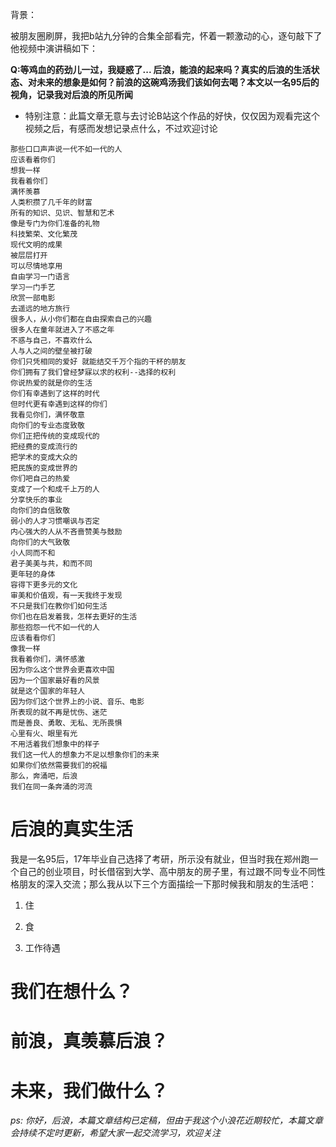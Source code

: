 <!--
 * @Author: your name
 * @Date: 2020-05-05 09:51:21
 * @LastEditTime: 2020-05-05 18:13:20
 * @LastEditors: Anajing.AI
 * @Description: In User Settings Edit
 * @FilePath: \axjingWorks\JingNotebook\Anself\后浪,浪的起来？？？.md
 -->

背景：

被朋友圈刷屏，我把b站九分钟的合集全部看完，怀着一颗激动的心，逐句敲下了他视频中演讲稿如下：

**Q:等鸡血的药劲儿一过，我疑惑了... 后浪，能浪的起来吗？真实的后浪的生活状态、对未来的想象是如何？前浪的这碗鸡汤我们该如何去喝？本文以一名95后的视角，记录我对后浪的所见所闻**
- 特别注意：此篇文章无意与去讨论B站这个作品的好快，仅仅因为观看完这个视频之后，有感而发想记录点什么，不过欢迎讨论
```
那些口口声声说一代不如一代的人
应该看着你们
想我一样
我看着你们
满怀羡慕
人类积攒了几千年的财富
所有的知识、见识、智慧和艺术
像是专门为你们准备的礼物
科技繁荣、文化繁茂
现代文明的成果
被层层打开
可以尽情地享用
自由学习一门语言
学习一门手艺
欣赏一部电影
去遥远的地方旅行
很多人，从小你们都在自由探索自己的兴趣
很多人在童年就进入了不惑之年
不惑与自己，不喜欢什么
人与人之间的壁垒被打破
你们只凭相同的爱好 就能结交千万个指的干杯的朋友
你们拥有了我们曾经梦寐以求的权利--选择的权利
你说热爱的就是你的生活
你们有幸遇到了这样的时代
但时代更有幸遇到这样的你们
我看见你们，满怀敬意
向你们的专业态度致敬
你们正把传统的变成现代的
把经费的变成流行的
把学术的变成大众的
把民族的变成世界的
你们吧自己的热爱
变成了一个和成千上万的人
分享快乐的事业
向你们的自信致敬
弱小的人才习惯嘲讽与否定
内心强大的人从不吝啬赞美与鼓励
向你们的大气致敬
小人同而不和
君子美美与共，和而不同
更年轻的身体
容得下更多元的文化
审美和价值观，有一天我终于发现
不只是我们在教你们如何生活
你们也在启发着我，怎样去更好的生活
那些抱怨一代不如一代的人
应该看看你们
像我一样
我看着你们，满怀感激
因为你么这个世界会更喜欢中国
因为一个国家最好看的风景
就是这个国家的年轻人
因为你们这个世界上的小说、音乐、电影
所表现的就不再是忧伤、迷茫
而是善良、勇敢、无私、无所畏惧
心里有火、眼里有光
不用活着我们想象中的样子
我们这一代人的想象力不足以想象你们的未来
如果你们依然需要我们的祝福
那么，奔涌吧，后浪
我们在同一条奔涌的河流
```
# 后浪的真实生活
我是一名95后，17年毕业自己选择了考研，所示没有就业，但当时我在郑州跑一个自己的创业项目，时长借宿到大学、高中朋友的房子里，有过跟不同专业不同性格朋友的深入交流；那么我从以下三个方面描绘一下那时候我和朋友的生活吧：
1. 住

2. 食

3. 工作待遇






# 我们在想什么？

# 前浪，真羡慕后浪？

# 未来，我们做什么？

*ps: 你好，后浪，本篇文章结构已定稿，但由于我这个小浪花近期较忙，本篇文章会持续不定时更新，希望大家一起交流学习，欢迎关注*